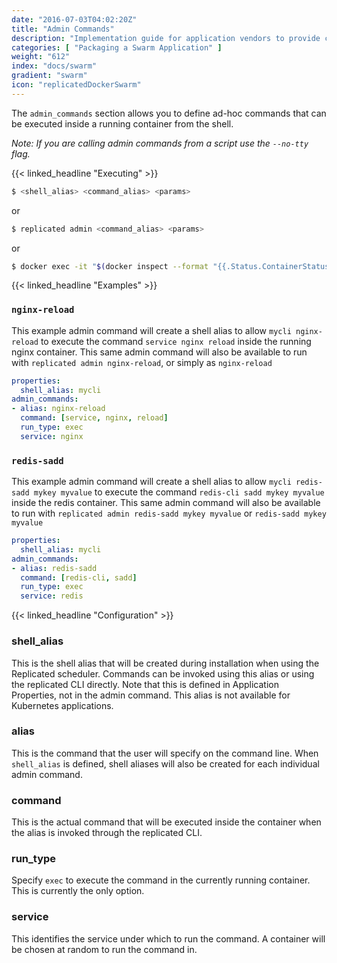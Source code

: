 ```yaml
---
date: "2016-07-03T04:02:20Z"
title: "Admin Commands"
description: "Implementation guide for application vendors to provide customers with aliased CLI commands that can be performed in the services across a cluster"
categories: [ "Packaging a Swarm Application" ]
weight: "612"
index: "docs/swarm"
gradient: "swarm"
icon: "replicatedDockerSwarm"
---
```


The `admin_commands` section allows you to define ad-hoc commands that can be executed inside a running container from the shell.

*Note: If you are calling admin commands from a script use the `--no-tty` flag.*

{{< linked_headline "Executing" >}}

```bash
$ <shell_alias> <command_alias> <params>
```
or
```bash
$ replicated admin <command_alias> <params>
```
or
```bash
$ docker exec -it "$(docker inspect --format "{{.Status.ContainerStatus.ContainerID}}" "$(docker service ps "$(docker service inspect --format "{{.ID}}" replicated_replicated | awk "NR==1")" -q)")" replicated admin <command_alias> <params>
```

{{< linked_headline "Examples" >}}

### `nginx-reload`

This example admin command will create a shell alias to allow `mycli nginx-reload` to execute the command `service nginx reload` inside the running nginx container. This same admin command will also be available to run with `replicated admin nginx-reload`, or simply as `nginx-reload`

```yaml
properties:
  shell_alias: mycli
admin_commands:
- alias: nginx-reload
  command: [service, nginx, reload]
  run_type: exec
  service: nginx
```

### `redis-sadd`

This example admin command will create a shell alias to allow `mycli redis-sadd mykey myvalue` to execute the command `redis-cli sadd mykey myvalue` inside the redis container. This same admin command will also be available to run with `replicated admin redis-sadd mykey myvalue` or `redis-sadd mykey myvalue`

```yaml
properties:
  shell_alias: mycli
admin_commands:
- alias: redis-sadd
  command: [redis-cli, sadd]
  run_type: exec
  service: redis
```

{{< linked_headline "Configuration" >}}

### shell_alias
This is the shell alias that will be created during installation when using the Replicated scheduler.  Commands can be invoked using this alias or using the replicated CLI directly. Note that this is defined in Application Properties, not in the admin command. This alias is not available for Kubernetes applications.

### alias
This is the command that the user will specify on the command line.  When `shell_alias` is defined, shell aliases will also be created for each individual admin command.

### command
This is the actual command that will be executed inside the container when the alias is invoked through the replicated CLI.

### run_type
Specify `exec` to execute the command in the currently running container. This is currently the only option.

### service
This identifies the service under which to run the command. A container will be chosen at random to run the command in.

